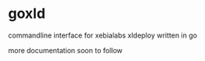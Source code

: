 # goxld

commandline interface for xebialabs xldeploy written in go

more documentation soon to follow
